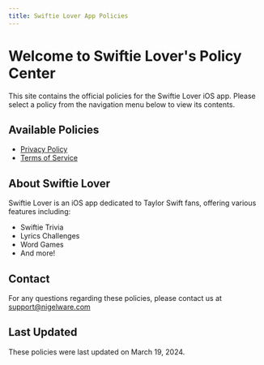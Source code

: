 ```yaml
---
title: Swiftie Lover App Policies
---
```


# Welcome to Swiftie Lover's Policy Center

This site contains the official policies for the Swiftie Lover iOS app. Please select a policy from the navigation menu below to view its contents.

## Available Policies

- [Privacy Policy](privacy-policy.md)
- [Terms of Service](terms-of-service.md)

## About Swiftie Lover

Swiftie Lover is an iOS app dedicated to Taylor Swift fans, offering various features including:
- Swiftie Trivia
- Lyrics Challenges
- Word Games
- And more!

## Contact

For any questions regarding these policies, please contact us at [support@nigelware.com](mailto:support@nigelware.com)

## Last Updated

These policies were last updated on March 19, 2024.
